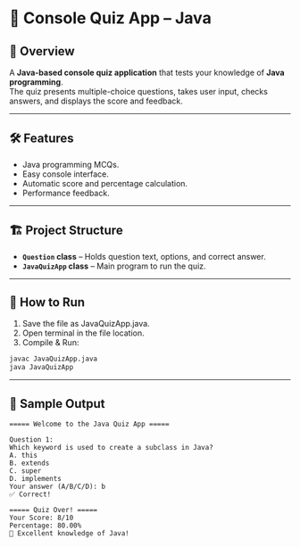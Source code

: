 # 🎯 Console Quiz App – Java

## 📌 Overview
A **Java-based console quiz application** that tests your knowledge of **Java programming**.  
The quiz presents multiple-choice questions, takes user input, checks answers, and displays the score and feedback.

---

## 🛠 Features
- Java programming MCQs.
- Easy console interface.
- Automatic score and percentage calculation.
- Performance feedback.

---

## 🏗 Project Structure
- **`Question` class** – Holds question text, options, and correct answer.
- **`JavaQuizApp` class** – Main program to run the quiz.

---

## 🚀 How to Run

1. Save the file as JavaQuizApp.java.
2. Open terminal in the file location.
3. Compile & Run:
```bash
javac JavaQuizApp.java
java JavaQuizApp
```

---
## 📌 Sample Output

```output
===== Welcome to the Java Quiz App =====

Question 1:
Which keyword is used to create a subclass in Java?
A. this
B. extends
C. super
D. implements
Your answer (A/B/C/D): b
✅ Correct!

===== Quiz Over! =====
Your Score: 8/10
Percentage: 80.00%
🎉 Excellent knowledge of Java!
```
